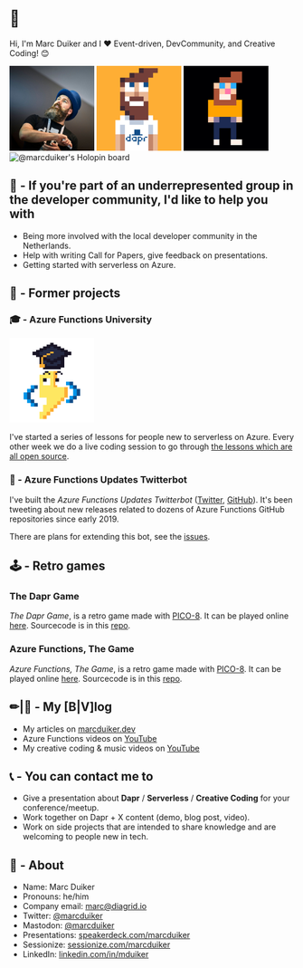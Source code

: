 # 👋 

Hi, I'm Marc Duiker and I ❤ Event-driven, DevCommunity, and Creative Coding! 😊

<img src="marcduiker-speaking_1242.jpg" height="150px" style="display:inline;"/>
<img src="MarcDuiker dapr_yellow_bg_1440px.png" height="150px" style="display:inline;"/>
<img src="marc_duiker_pixel_selfie.gif" height="150px" style="display:inline;/>

[![@marcduiker's Holopin board](https://holopin.me/marcduiker)](https://holopin.io/@marcduiker)

## 💪 - If you're part of an underrepresented group in the developer community, I'd like to help you with

- Being more involved with the local developer community in the Netherlands.
- Help with writing Call for Papers, give feedback on presentations.
- Getting started with serverless on Azure.

## 🏁 - Former projects

### 🎓 - Azure Functions University

<img src="zappy-university-192.gif" height="150px"/>

I've started a series of lessons for people new to serverless on Azure. Every other week we do a live coding session to go through [the lessons which are all open source](https://github.com/marcduiker/azure-functions-university).

### 🤖 - Azure Functions Updates Twitterbot

I've built the *Azure Functions Updates Twitterbot* ([Twitter](https://twitter.com/az_func_updates), [GitHub](https://github.com/marcduiker/az-func-updates)). It's been tweeting about new releases related to dozens of Azure Functions GitHub repositories since early 2019.

There are plans for extending this bot, see the [issues](https://github.com/marcduiker/az-func-updates/issues).

## 🕹 - Retro games

### The Dapr Game

*The  Dapr Game*, is a retro game made with [PICO-8](https://www.lexaloffle.com/pico-8.php). It can be played online [here](https://marcduiker.itch.io/dapr-game). Sourcecode is in this [repo](https://github.com/marcduiker/pico-8-games).

### Azure Functions, The Game
 
*Azure Functions, The Game*, is a retro game made with [PICO-8](https://www.lexaloffle.com/pico-8.php). It can be played online [here](https://marcduiker.itch.io/azure-functions-the-game). Sourcecode is in this [repo](https://github.com/marcduiker/pico-8-games).

## ✏|🎥 - My [B|V]log

- My articles on [marcduiker.dev](https://marcduiker.dev/)
- Azure Functions videos on [YouTube](https://www.youtube.com/channel/UCmoWqg6T-c8zEGm4sZdnwbA)
- My creative coding & music videos on [YouTube](https://www.youtube.com/@marcduiker)

## 📞 - You can contact me to

- Give a presentation about **Dapr** / **Serverless** / **Creative Coding** for your conference/meetup.
- Work together on Dapr + X content (demo, blog post, video).
- Work on side projects that are intended to share knowledge and are welcoming to people new in tech.

## 🧔 - About

- Name: Marc Duiker
- Pronouns: he/him
- Company email: marc@diagrid.io
- Twitter: [@marcduiker](https://twitter.com/marcduiker)
- Mastodon: [@marcduiker](https://mstdn.social/@marcduiker)
- Presentations: [speakerdeck.com/marcduiker](https://speakerdeck.com/marcduiker)
- Sessionize: [sessionize.com/marcduiker](https://sessionize.com/marcduiker/)
- LinkedIn: [linkedin.com/in/mduiker](https://www.linkedin.com/in/mduiker/)

